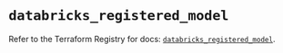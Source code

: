 # `databricks_registered_model`

Refer to the Terraform Registry for docs: [`databricks_registered_model`](https://registry.terraform.io/providers/databricks/databricks/1.88.0/docs/resources/registered_model).

